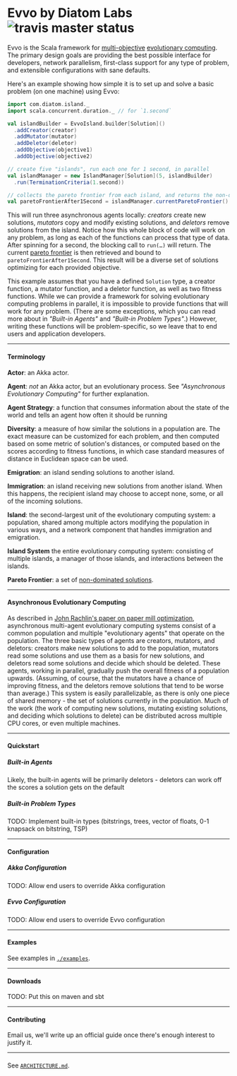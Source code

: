 # Evvo by Diatom Labs ![travis master status](https://travis-ci.org/evvo-labs/evvo.svg?branch=master) 


Evvo is the Scala framework for [multi-objective](https://en.wikipedia.org/wiki/Multi-objective_optimization) [evolutionary computing](https://en.wikipedia.org/wiki/Evolutionary_computation). The primary design goals are providing the best possible interface for developers, network parallelism, first-class support for any type of problem, and extensible configurations with sane defaults.

Here's an example showing how simple it is to set up and solve a basic problem (on one machine) using Evvo:

```scala
import com.diatom.island._ 
import scala.concurrent.duration._ // for `1.second`

val islandBuilder = EvvoIsland.builder[Solution]()
  .addCreator(creator)
  .addMutator(mutator)
  .addDeletor(deletor)
  .addObjective(objective1)
  .addObjective(objective2)

// create five "islands", run each one for 1 second, in parallel
val islandManager = new IslandManager[Solution](5, islandBuilder)
  .run(TerminationCriteria(1.second))

// collects the pareto frontier from each island, and returns the non-dominated set from there 
val paretoFrontierAfter1Second = islandManager.currentParetoFrontier()
```

This will run three asynchronous agents locally: _creators_ create new solutions, _mutators_ copy and modify existing solutions, and _deletors_ remove solutions from the island. Notice how this whole block of code will work on any problem, as long as each of the functions can process that type of data. After spinning for a second, the blocking call to `run(…)` will return. The current [pareto frontier](https://en.wikipedia.org/wiki/Pareto_efficiency#Use_in_engineering) is then retrieved and bound to `paretoFrontierAfter1Second`. This result will be a diverse set of solutions optimizing for each provided objective. 

This example assumes that you have a defined `Solution` type, a creator function, a mutator function, and a deletor function, as well as two fitness functions. While we can provide a framework for solving evolutionary computing problems in parallel, it is impossible to provide functions that will work for any problem. (There are some exceptions, which you can read more about in _"Built-in Agents"_ and _"Built-in Problem Types"_.) However, writing these functions will be problem-specific, so we leave that to end users and application developers.

-------------------------------------------------------------------------------
#### Terminology
**Actor**: an Akka actor.

**Agent**: _not_ an Akka actor, but an evolutionary process. See _"Asynchronous Evolutionary Computing"_ for further explanation.

**Agent Strategy**: a function that consumes information about the state of the world and tells an agent how often it should be running

**Diversity**: a measure of how similar the solutions in a population are. The exact measure can be customized for each problem, and then computed based on  some metric of solution's distances, or computed based on the scores according to fitness functions, in which case standard measures of distance in Euclidean space can be used.

**Emigration**: an island sending solutions to another island.

**Immigration**: an island receiving new solutions from another island. When this happens, the recipient island may choose to accept none, some, or all of the incoming solutions.

**Island**: the second-largest unit of the evolutionary computing system: a population, shared among multiple actors modifying the population in various ways, and a network component that handles immigration and emigration. 

**Island System** the entire evolutionary computing system: consisting of multiple islands, a manager of those islands, and interactions between the islands.

**Pareto Frontier**: a set of [non-dominated solutions](https://en.wikipedia.org/wiki/Pareto_efficiency#Pareto_frontier).


-------------------------------------------------------------------------------
#### Asynchronous Evolutionary Computing
As described in [John Rachlin's paper on paper mill optimization](https://www.researchgate.net/profile/Richard_Goodwin2/publication/245797473_Cooperative_Multiobjective_Decision_Support_for_the_Paper_Industry/links/0046352ca1becd5890000000.pdf), asynchronous multi-agent evolutionary computing systems consist of a common population and multiple "evolutionary agents" that operate on the population. The three basic types of agents are creators, mutators, and deletors: creators make new solutions to add to the population, mutators read some solutions and use them as a basis for new solutions, and deletors read some solutions and decide which should be deleted. These agents, working in parallel, gradually push the overall fitness of a population upwards. (Assuming, of course, that the mutators have a chance of improving fitness, and the deletors remove solutions that tend to be worse than average.) This system is easily parallelizable, as there is only one piece of shared memory - the set of solutions currently in the population. Much of the work (the work of computing new solutions, mutating existing solutions, and deciding which solutions to delete) can be distributed across multiple CPU cores, or even multiple machines.

-------------------------------------------------------------------------------
#### Quickstart
##### Built-in Agents
Likely, the built-in agents will be primarily deletors - deletors can work off the scores a solution gets on the default  
##### Built-in Problem Types
TODO: Implement built-in types (bitstrings, trees, vector of floats, 0-1 knapsack on bitstring, TSP)

-------------------------------------------------------------------------------
#### Configuration
##### Akka Configuration
TODO: Allow end users to override Akka configuration
##### Evvo Configuration
TODO: Allow end users to override Evvo configuration

-------------------------------------------------------------------------------
#### Examples

See examples in [`./examples`](examples).

-------------------------------------------------------------------------------
#### Downloads
TODO: Put this on maven and sbt

-------------------------------------------------------------------------------
#### Contributing
Email us, we'll write up an official guide once there's enough interest to justify it.

-------------------------------------------------------------------------------
#### 
See [`ARCHITECTURE.md`](doc/ARCHITECTURE.md).
